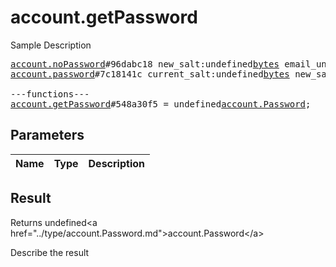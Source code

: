 # account.getPassword

Sample Description

<pre>
<a href="../constructor/account.noPassword">account.noPassword</a>#96dabc18 new_salt:undefined<a href="../type/bytes.md">bytes</a> email_unconfirmed_pattern:undefined<a href="../type/string.md">string</a> = undefined<a href="../type/account.Password.md">account.Password</a>;
<a href="../constructor/account.password">account.password</a>#7c18141c current_salt:undefined<a href="../type/bytes.md">bytes</a> new_salt:undefined<a href="../type/bytes.md">bytes</a> hint:undefined<a href="../type/string.md">string</a> has_recovery:undefined<a href="../type/Bool.md">Bool</a> email_unconfirmed_pattern:undefined<a href="../type/string.md">string</a> = undefined<a href="../type/account.Password.md">account.Password</a>;

---functions---
<a href="../method/account.getPassword.md">account.getPassword</a>#548a30f5 = undefined<a href="../type/account.Password.md">account.Password</a>;
</pre>

## Parameters

| Name | Type | Description |
|------|:----:|-------------|

## Result

Returns undefined&lt;a href=&#34;../type/account.Password.md&#34;&gt;account.Password&lt;/a&gt;

Describe the result

